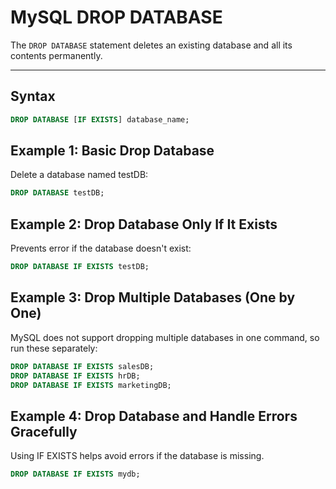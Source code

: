 # MySQL DROP DATABASE

The `DROP DATABASE` statement deletes an existing database and all its contents permanently.

---

## Syntax

```sql
DROP DATABASE [IF EXISTS] database_name;
```

## Example 1: Basic Drop Database

Delete a database named testDB:

```sql
DROP DATABASE testDB;
```

## Example 2: Drop Database Only If It Exists

Prevents error if the database doesn't exist:

```sql
DROP DATABASE IF EXISTS testDB;
```

## Example 3: Drop Multiple Databases (One by One)

MySQL does not support dropping multiple databases in one command, so run these separately:

```sql
DROP DATABASE IF EXISTS salesDB;
DROP DATABASE IF EXISTS hrDB;
DROP DATABASE IF EXISTS marketingDB;
```

## Example 4: Drop Database and Handle Errors Gracefully

Using IF EXISTS helps avoid errors if the database is missing.

```sql
DROP DATABASE IF EXISTS mydb;
```

